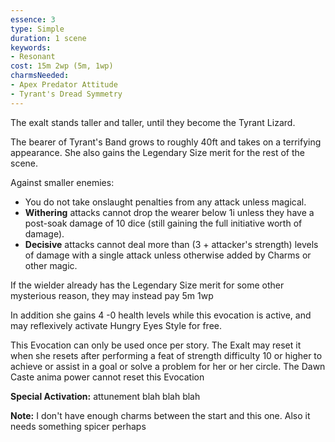 ```yaml
---
essence: 3
type: Simple
duration: 1 scene
keywords:
- Resonant
cost: 15m 2wp (5m, 1wp)
charmsNeeded:
- Apex Predator Attitude
- Tyrant's Dread Symmetry
---
```


The exalt stands taller and taller, until they become the Tyrant Lizard.

The bearer of Tyrant's Band grows to roughly 40ft and takes on a terrifying appearance.
She also gains the Legendary Size merit for the rest of the scene.

Against smaller enemies:

* You do not take onslaught penalties from any attack unless magical.
* **Withering** attacks cannot drop the wearer below 1i unless they have a post-soak damage of 10 dice (still gaining the full initiative worth of damage).
* **Decisive** attacks cannot deal more than (3 + attacker's strength) levels of damage with a single attack unless otherwise added by Charms or other magic.

If the wielder already has the Legendary Size merit for some other mysterious reason, they may instead pay 5m 1wp

In addition she gains 4 -0 health levels while this evocation is active, and may reflexively activate Hungry Eyes Style for free.

This Evocation can only be used once per story. The Exalt may reset it when she resets after performing a feat of strength difficulty 10 or higher to achieve or assist in a goal or solve a problem for her or her circle. The Dawn Caste anima power cannot reset this Evocation

**Special Activation:** attunement blah blah blah

**Note:** I don't have enough charms between the start and this one. Also it needs something spicer perhaps
